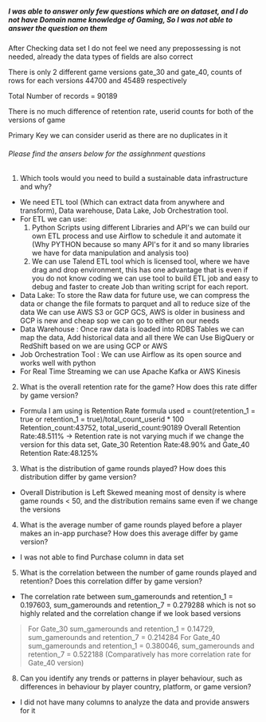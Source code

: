 ##### I was able to answer only few questions which are on dataset, and I do not have Domain name knowledge of Gaming, So I was not able to answer the question on them

After Checking data set I do not feel we need any prepossessing is not needed, already the data types of fields are also correct

There is only 2 different game versions gate_30 and gate_40, counts of rows for each versions 44700 and 45489 respectively

Total Number of records = 90189

There is no much difference of retention rate, userid counts for both of the versions of game

Primary Key we can consider userid as there are no duplicates in it

###### Please find the ansers below for the assighnment questions 
1. Which tools would you need to build a sustainable data infrastructure and why?
-  We need ETL tool (Which can extract data from anywhere and transform), Data warehouse, Data Lake, Job Orchestration tool.      
- For ETL we can use:
  1. Python Scripts using different Libraries and API's we can build our own ETL process and use Airflow to schedule it and automate it (Why PYTHON because so many API's for it and so many libraries we have for data manipulation and analysis too)
  2. We can use Talend ETL tool which is licensed tool, where we have drag and drop environment, this has one advantage that is even if you do not know coding we can use tool to build ETL job and easy to debug and faster to create Job than writing script for each report.
- Data Lake: To store the Raw data for future use, we can compress the data or change the file formats to parquet and all to reduce size of the data
We can use AWS S3 or GCP GCS, AWS is older in business and GCP is new and cheap sop we can go to either on our needs
- Data Warehouse : Once raw data is loaded into RDBS Tables we can map the data, Add historical data and all there
We can Use BigQuery or RedShift based on we are using GCP or AWS
- Job Orchestration Tool : We can use Airflow as its open source and works well with python
- For Real Time Streaming we can use Apache Kafka or AWS Kinesis

2. What is the overall retention rate for the game? How does this rate differ by game
version?
- Formula I am using is Retention Rate formula used = count(retention_1 = true or retention_1 = true)/total_count_userid * 100
    Retention_count:43752, total_userid_count:90189
	Overall Retention Rate:48.511%
	-> Retention rate is not varying much if we change the version for this data set, Gate_30 Retention Rate:48.90% and Gate_40 Retention Rate:48.125%

3. What is the distribution of game rounds played? How does this distribution differ by
game version?
- Overall Distribution is Left Skewed meaning most of density is where game rounds < 50, and the distribution remains same even if we change the versions 	
	
4. What is the average number of game rounds played before a player makes an in-app
purchase? How does this average differ by game version?
- I was not able to find Purchase column in data set	

5. What is the correlation between the number of game rounds played and retention? Does
this correlation differ by game version?
- The correlation rate between 	sum_gamerounds and 	retention_1 = 0.197603, sum_gamerounds and	retention_7 = 0.279288 which is not so highly related
  and the correlation change if we look based versions 
> For Gate_30  	sum_gamerounds and 	retention_1 = 0.14729, sum_gamerounds and	retention_7 = 0.214284
> For Gate_40     sum_gamerounds and 	retention_1 = 0.380046, sum_gamerounds and	retention_7 = 0.522188 (Comparatively has more correlation rate for Gate_40 version)
	
8. Can you identify any trends or patterns in player behaviour, such as differences in
behaviour by player country, platform, or game version?
- I did not have many columns to analyze the data and provide answers for it
